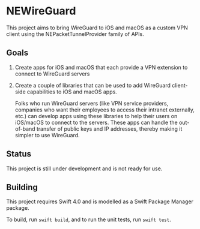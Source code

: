 # NEWireGuard

This project aims to bring WireGuard to iOS and macOS as a custom VPN
client using the NEPacketTunnelProvider family of APIs.

## Goals

 1. Create apps for iOS and macOS that each provide a VPN extension
    to connect to WireGuard servers

 2. Create a couple of libraries that can be used to add WireGuard
    client-side capabilities to iOS and macOS apps.
    
    Folks who run WireGuard servers (like VPN service providers,
    companies who want their employees to access their intranet
    externally, etc.) can develop apps using these libraries to help
    their users on iOS/macOS to connect to the servers. These apps
    can handle the out-of-band transfer of public keys and IP
    addresses, thereby making it simpler to use WireGuard.

## Status

This project is still under development and is not ready for use.

## Building

This project requires Swift 4.0 and is modelled as a Swift Package
Manager package.

To build, run `swift build`, and to run the unit tests, run `swift
test`.

